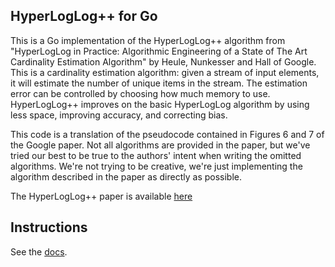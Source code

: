 HyperLogLog++ for Go
--------------------

This is a Go implementation of the HyperLogLog++ algorithm from "HyperLogLog in Practice:
Algorithmic Engineering of a State of The Art Cardinality Estimation Algorithm" by Heule,
Nunkesser and Hall of Google. This is a cardinality estimation algorithm: given a stream of input
elements, it will estimate the number of unique items in the stream. The estimation error can be
controlled by choosing how much memory to use. HyperLogLog++ improves on the basic HyperLogLog
algorithm by using less space, improving accuracy, and correcting bias.

This code is a translation of the pseudocode contained in Figures 6 and 7 of the Google paper.
Not all algorithms are provided in the paper, but we've tried our best to be true to the authors'
intent when writing the omitted algorithms. We're not trying to be creative, we're just
implementing the algorithm described in the paper as directly as possible.

The HyperLogLog++ paper is available [here](http://static.googleusercontent.com/media/research.google.com/en/us/pubs/archive/40671.pdf)

Instructions
------------

See the [docs](http://godoc.org/github.com/lytics/hll).